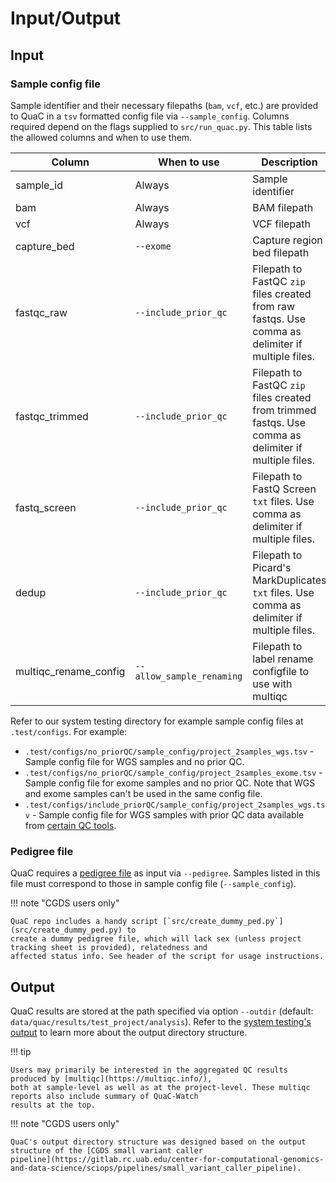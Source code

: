 # Input/Output

## Input

### Sample config file

Sample identifier and their necessary filepaths (`bam`, `vcf`, etc.) are provided to QuaC in a `tsv` formatted config
file via `--sample_config`. Columns required depend on the flags supplied to `src/run_quac.py`. This table lists the
allowed columns and when to use them.

| Column                | When to use               | Description                                                                                           |
| --------------------- | ------------------------- | ----------------------------------------------------------------------------------------------------- |
| sample_id             | Always                    | Sample identifier                                                                                     |
| bam                   | Always                    | BAM filepath                                                                                          |
| vcf                   | Always                    | VCF filepath                                                                                          |
| capture_bed           | `--exome`                 | Capture region bed filepath                                                                           |
| fastqc_raw            | `--include_prior_qc`      | Filepath to FastQC `zip` files created from raw fastqs. Use comma as delimiter if multiple files.     |
| fastqc_trimmed        | `--include_prior_qc`      | Filepath to FastQC `zip` files created from trimmed fastqs. Use comma as delimiter if multiple files. |
| fastq_screen          | `--include_prior_qc`      | Filepath to FastQ Screen `txt` files. Use comma as delimiter if multiple files.                       |
| dedup                 | `--include_prior_qc`      | Filepath to Picard's MarkDuplicates `txt` files. Use comma as delimiter if multiple files.            |
| multiqc_rename_config | `--allow_sample_renaming` | Filepath to label rename configfile to use with multiqc                                               |

Refer to our system testing directory for example sample config files at `.test/configs`. For example:

* `.test/configs/no_priorQC/sample_config/project_2samples_wgs.tsv` - Sample config file for WGS samples and no prior
  QC.
* `.test/configs/no_priorQC/sample_config/project_2samples_exome.tsv` - Sample config file for exome samples and no
  prior QC. Note that WGS and exome samples can't be used in the same config file.
* `.test/configs/include_priorQC/sample_config/project_2samples_wgs.tsv` - Sample config file for WGS samples with prior
  QC data available from [certain QC tools](./index.md#optional-qc-output-consumed-by-quac).

### Pedigree file

<!-- markdown-link-check-disable -->

QuaC requires a [pedigree
file](https://gatk.broadinstitute.org/hc/en-us/articles/360035531972-PED-Pedigree-format) as input via `--pedigree`.
Samples listed in this file must correspond to those in sample config file (`--sample_config`).

<!-- markdown-link-check-enable -->

!!! note "CGDS users only"

    QuaC repo includes a handy script [`src/create_dummy_ped.py`](src/create_dummy_ped.py) to
    create a dummy pedigree file, which will lack sex (unless project tracking sheet is provided), relatedness and
    affected status info. See header of the script for usage instructions. 

## Output

QuaC results are stored at the path specified via option `--outdir` (default:
`data/quac/results/test_project/analysis`).  Refer to the [system testing's
output](./system_testing.md#expected-output-files) to learn more about the output directory structure.

!!! tip

    Users may primarily be interested in the aggregated QC results produced by [multiqc](https://multiqc.info/),
    both at sample-level as well as at the project-level. These multiqc reports also include summary of QuaC-Watch
    results at the top.

!!! note "CGDS users only"

    QuaC's output directory structure was designed based on the output structure of the [CGDS small variant caller
    pipeline](https://gitlab.rc.uab.edu/center-for-computational-genomics-and-data-science/sciops/pipelines/small_variant_caller_pipeline).
